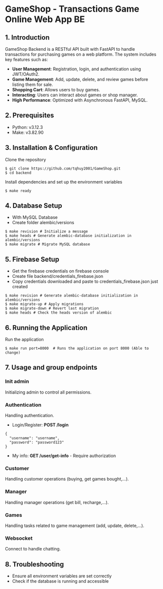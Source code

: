 # GameShop - Transactions Game Online Web App BE

## 1. Introduction

GameShop Backend is a RESTful API built with FastAPI to handle transactions for purchasing games on a web platform. The system includes key features such as:

- **User Management**: Registration, login, and authentication using JWT/OAuth2.
- **Game Management**: Add, update, delete, and review games before listing them for sale.
- **Shopping Cart**: Allows users to buy games.
- **Interacting**: Users can interact about games or shop manager.
- **High Performance**: Optimized with Asynchronous FastAPI, MySQL.

## 2. Prerequisites

- Python: v3.12.3
- Make: v3.82.90

## 3. Installation & Configuration

Clone the repository

```
$ git clone https://github.com/tqhuy2001/GameShop.git
$ cd backend
```

Install dependencies and set up the environment variables

```
$ make ready
```

## 4. Database Setup
- With MySQL Database
- Create folder alembic/versions

```
$ make revision # Initialize a message
$ make heads # Generate alembic-database initialization in alembic/versions
$ make migrate # Migrate MySQL database
```

## 5. Firebase Setup
- Get the firebase credentials on firebase console
- Create file backend/credentials_firebase.json
- Copy credentials downloaded and paste to credentials_firebase.json just created

```
$ make revision # Generate alembic-database initialization in alembic/versions
$ make migrate-up # Apply migrations
$ make migrate-down # Revert last migration
$ make heads # Check the heads version of alembic
```

## 6. Running the Application

Run the application

```
$ make run port=8000  # Runs the application on port 8000 (Able to change)
```

## 7. Usage and group endpoints

### Init admin
Initializing admin to control all permissions.
### Authentication
Handling authentication.
- Login/Register: **POST /login**
```
{
  "username": "username",
  "password": "password123"
}
```
- My info: **GET /user/get-info** - Require authorization

### Customer
Handling customer operations (buying, get games bought,...).
### Manager
Handling manager operations (get bill, recharge,...).
### Games
Handling tasks related to game management (add, update, delete,...).
### Websocket
Connect to handle chatting.

## 8. Troubleshooting

- Ensure all environment variables are set correctly
- Check if the database is running and accessible